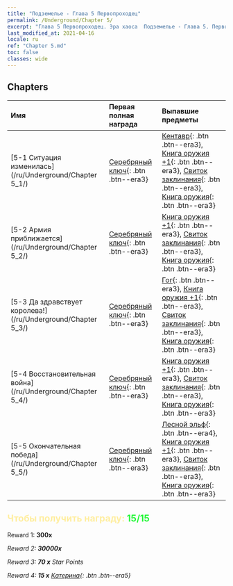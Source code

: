 ```yaml
---
title: "Подземелье - Глава 5 Первопроходец"
permalink: /Underground/Chapter 5/
excerpt: "Глава 5 Первопроходец. Эра хаоса  Подземелье - Глава 5. Первопроходец"
last_modified_at: 2021-04-16
locale: ru
ref: "Chapter 5.md"
toc: false
classes: wide
---
```


## Chapters

  | Имя |  Первая полная награда | Выпавшие предметы |
  |:------------|:------------|:------------| 
  | [5-1 Ситуация изменилась](/ru/Underground/Chapter 5_1/) | [Серебряный ключ](/ru/Items/con_693/){: .btn .btn--era3} | [Кентавр](/ru/Items/unt_199/){: .btn .btn--era3}, [Книга оружия +1](/ru/Items/mat_25/){: .btn .btn--era3}, [Свиток заклинания](/ru/Items/con_694/){: .btn .btn--era3}, [Книга оружия](/ru/Items/mat_18/){: .btn .btn--era3} |
  | [5-2 Армия приближается](/ru/Underground/Chapter 5_2/) | [Серебряный ключ](/ru/Items/con_693/){: .btn .btn--era3} | [Книга оружия +1](/ru/Items/mat_25/){: .btn .btn--era3}, [Свиток заклинания](/ru/Items/con_694/){: .btn .btn--era3}, [Книга оружия](/ru/Items/mat_18/){: .btn .btn--era3} |
  | [5-3 Да здравствует королева!](/ru/Underground/Chapter 5_3/) | [Серебряный ключ](/ru/Items/con_693/){: .btn .btn--era3} | [Гог](/ru/Items/unt_227/){: .btn .btn--era3}, [Книга оружия +1](/ru/Items/mat_25/){: .btn .btn--era3}, [Свиток заклинания](/ru/Items/con_694/){: .btn .btn--era3}, [Книга оружия](/ru/Items/mat_18/){: .btn .btn--era3} |
  | [5-4 Восстановительная война](/ru/Underground/Chapter 5_4/) | [Серебряный ключ](/ru/Items/con_693/){: .btn .btn--era3} | [Книга оружия +1](/ru/Items/mat_25/){: .btn .btn--era3}, [Свиток заклинания](/ru/Items/con_694/){: .btn .btn--era3}, [Книга оружия](/ru/Items/mat_18/){: .btn .btn--era3} |
  | [5-5 Окончательная победа](/ru/Underground/Chapter 5_5/) | [Серебряный ключ](/ru/Items/con_693/){: .btn .btn--era3} | [Лесной эльф](/ru/Items/unt_201/){: .btn .btn--era4}, [Книга оружия +1](/ru/Items/mat_25/){: .btn .btn--era3}, [Свиток заклинания](/ru/Items/con_694/){: .btn .btn--era3}, [Книга оружия](/ru/Items/mat_18/){: .btn .btn--era3} |


## <span style="color: #ffeea0">Чтобы получить награду: </span><span style="color: #27f73a">15/15</span>

 Reward 1:  **300x** <i class="fas fa-gem"/>

 Reward 2:  **30000x** <i class="fas fa-coins"/>

 Reward 3: **70 x** Star Points

 Reward 4: **15 x** [Катерина](/ru/Items/her_361/){: .btn .btn--era5}

